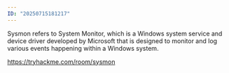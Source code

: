 ```yaml
---
ID: "20250715181217"
---
```

Sysmon refers to System Monitor, which is a Windows system service and device driver
developed by Microsoft that is designed to monitor and log various events happening within a Windows system.

https://tryhackme.com/room/sysmon